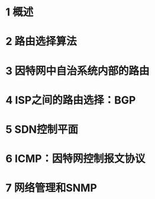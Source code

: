 # 1 概述







# 2 路由选择算法







# 3 因特网中自治系统内部的路由





# 4 ISP之间的路由选择：BGP



# 5 SDN控制平面



# 6 ICMP：因特网控制报文协议







# 7 网络管理和SNMP







